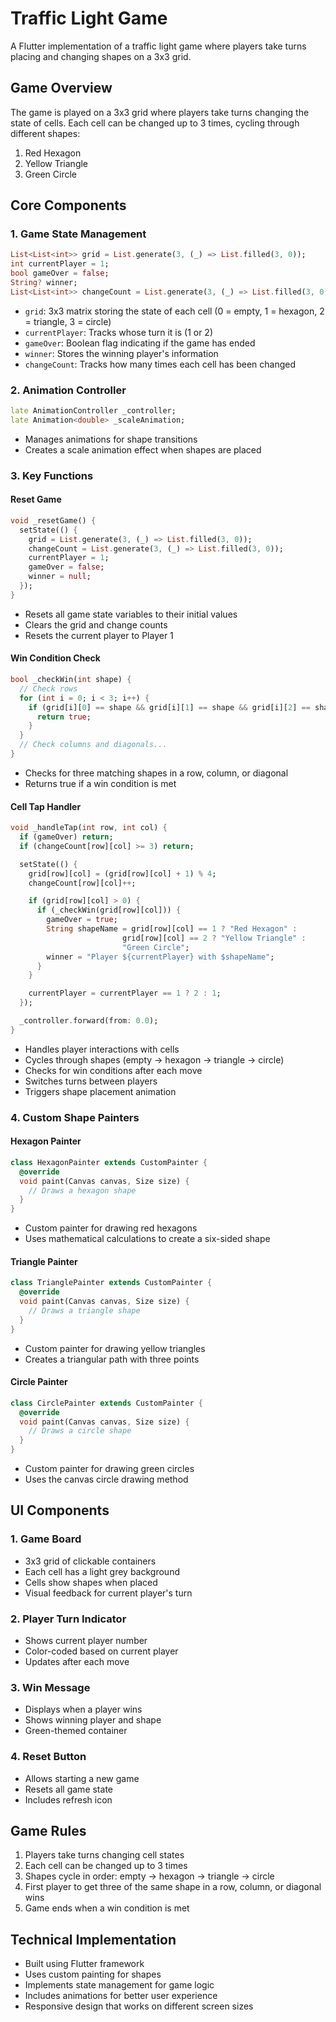 # Traffic Light Game

A Flutter implementation of a traffic light game where players take turns placing and changing shapes on a 3x3 grid.

## Game Overview

The game is played on a 3x3 grid where players take turns changing the state of cells. Each cell can be changed up to 3 times, cycling through different shapes:

1. Red Hexagon
2. Yellow Triangle
3. Green Circle

## Core Components

### 1. Game State Management

```dart
List<List<int>> grid = List.generate(3, (_) => List.filled(3, 0));
int currentPlayer = 1;
bool gameOver = false;
String? winner;
List<List<int>> changeCount = List.generate(3, (_) => List.filled(3, 0));
```

- `grid`: 3x3 matrix storing the state of each cell (0 = empty, 1 = hexagon, 2 = triangle, 3 = circle)
- `currentPlayer`: Tracks whose turn it is (1 or 2)
- `gameOver`: Boolean flag indicating if the game has ended
- `winner`: Stores the winning player's information
- `changeCount`: Tracks how many times each cell has been changed

### 2. Animation Controller

```dart
late AnimationController _controller;
late Animation<double> _scaleAnimation;
```

- Manages animations for shape transitions
- Creates a scale animation effect when shapes are placed

### 3. Key Functions

#### Reset Game

```dart
void _resetGame() {
  setState(() {
    grid = List.generate(3, (_) => List.filled(3, 0));
    changeCount = List.generate(3, (_) => List.filled(3, 0));
    currentPlayer = 1;
    gameOver = false;
    winner = null;
  });
}
```

- Resets all game state variables to their initial values
- Clears the grid and change counts
- Resets the current player to Player 1

#### Win Condition Check

```dart
bool _checkWin(int shape) {
  // Check rows
  for (int i = 0; i < 3; i++) {
    if (grid[i][0] == shape && grid[i][1] == shape && grid[i][2] == shape) {
      return true;
    }
  }
  // Check columns and diagonals...
}
```

- Checks for three matching shapes in a row, column, or diagonal
- Returns true if a win condition is met

#### Cell Tap Handler

```dart
void _handleTap(int row, int col) {
  if (gameOver) return;
  if (changeCount[row][col] >= 3) return;

  setState(() {
    grid[row][col] = (grid[row][col] + 1) % 4;
    changeCount[row][col]++;

    if (grid[row][col] > 0) {
      if (_checkWin(grid[row][col])) {
        gameOver = true;
        String shapeName = grid[row][col] == 1 ? "Red Hexagon" :
                         grid[row][col] == 2 ? "Yellow Triangle" :
                         "Green Circle";
        winner = "Player ${currentPlayer} with $shapeName";
      }
    }

    currentPlayer = currentPlayer == 1 ? 2 : 1;
  });

  _controller.forward(from: 0.0);
}
```

- Handles player interactions with cells
- Cycles through shapes (empty → hexagon → triangle → circle)
- Checks for win conditions after each move
- Switches turns between players
- Triggers shape placement animation

### 4. Custom Shape Painters

#### Hexagon Painter

```dart
class HexagonPainter extends CustomPainter {
  @override
  void paint(Canvas canvas, Size size) {
    // Draws a hexagon shape
  }
}
```

- Custom painter for drawing red hexagons
- Uses mathematical calculations to create a six-sided shape

#### Triangle Painter

```dart
class TrianglePainter extends CustomPainter {
  @override
  void paint(Canvas canvas, Size size) {
    // Draws a triangle shape
  }
}
```

- Custom painter for drawing yellow triangles
- Creates a triangular path with three points

#### Circle Painter

```dart
class CirclePainter extends CustomPainter {
  @override
  void paint(Canvas canvas, Size size) {
    // Draws a circle shape
  }
}
```

- Custom painter for drawing green circles
- Uses the canvas circle drawing method

## UI Components

### 1. Game Board

- 3x3 grid of clickable containers
- Each cell has a light grey background
- Cells show shapes when placed
- Visual feedback for current player's turn

### 2. Player Turn Indicator

- Shows current player number
- Color-coded based on current player
- Updates after each move

### 3. Win Message

- Displays when a player wins
- Shows winning player and shape
- Green-themed container

### 4. Reset Button

- Allows starting a new game
- Resets all game state
- Includes refresh icon

## Game Rules

1. Players take turns changing cell states
2. Each cell can be changed up to 3 times
3. Shapes cycle in order: empty → hexagon → triangle → circle
4. First player to get three of the same shape in a row, column, or diagonal wins
5. Game ends when a win condition is met

## Technical Implementation

- Built using Flutter framework
- Uses custom painting for shapes
- Implements state management for game logic
- Includes animations for better user experience
- Responsive design that works on different screen sizes
